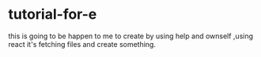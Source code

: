# tutorial-for-e
this is going to be happen to me to create by using help and ownself ,using react it's fetching files and create something.
